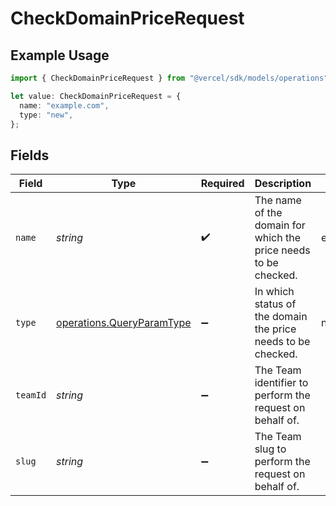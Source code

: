 # CheckDomainPriceRequest

## Example Usage

```typescript
import { CheckDomainPriceRequest } from "@vercel/sdk/models/operations";

let value: CheckDomainPriceRequest = {
  name: "example.com",
  type: "new",
};
```

## Fields

| Field                                                                  | Type                                                                   | Required                                                               | Description                                                            | Example                                                                |
| ---------------------------------------------------------------------- | ---------------------------------------------------------------------- | ---------------------------------------------------------------------- | ---------------------------------------------------------------------- | ---------------------------------------------------------------------- |
| `name`                                                                 | *string*                                                               | :heavy_check_mark:                                                     | The name of the domain for which the price needs to be checked.        | example.com                                                            |
| `type`                                                                 | [operations.QueryParamType](../../models/operations/queryparamtype.md) | :heavy_minus_sign:                                                     | In which status of the domain the price needs to be checked.           | new                                                                    |
| `teamId`                                                               | *string*                                                               | :heavy_minus_sign:                                                     | The Team identifier to perform the request on behalf of.               |                                                                        |
| `slug`                                                                 | *string*                                                               | :heavy_minus_sign:                                                     | The Team slug to perform the request on behalf of.                     |                                                                        |